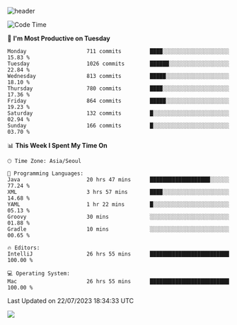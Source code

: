 ![header](https://capsule-render.vercel.app/api?type=Egg&color=timeAuto&height=300&section=header&text=PoPo&fontSize=90&animation=fadeIn)

  <!--START_SECTION:waka-->
![Code Time](http://img.shields.io/badge/Code%20Time-1%2C051%20hrs%2015%20mins-blue)

📅 **I'm Most Productive on Tuesday** 

```text
Monday                   711 commits         ████░░░░░░░░░░░░░░░░░░░░░   15.83 % 
Tuesday                  1026 commits        ██████░░░░░░░░░░░░░░░░░░░   22.84 % 
Wednesday                813 commits         █████░░░░░░░░░░░░░░░░░░░░   18.10 % 
Thursday                 780 commits         ████░░░░░░░░░░░░░░░░░░░░░   17.36 % 
Friday                   864 commits         █████░░░░░░░░░░░░░░░░░░░░   19.23 % 
Saturday                 132 commits         █░░░░░░░░░░░░░░░░░░░░░░░░   02.94 % 
Sunday                   166 commits         █░░░░░░░░░░░░░░░░░░░░░░░░   03.70 % 
```


📊 **This Week I Spent My Time On** 

```text
🕑︎ Time Zone: Asia/Seoul

💬 Programming Languages: 
Java                     20 hrs 47 mins      ███████████████████░░░░░░   77.24 % 
XML                      3 hrs 57 mins       ████░░░░░░░░░░░░░░░░░░░░░   14.68 % 
YAML                     1 hr 22 mins        █░░░░░░░░░░░░░░░░░░░░░░░░   05.13 % 
Groovy                   30 mins             ░░░░░░░░░░░░░░░░░░░░░░░░░   01.88 % 
Gradle                   10 mins             ░░░░░░░░░░░░░░░░░░░░░░░░░   00.65 % 

🔥 Editors: 
IntelliJ                 26 hrs 55 mins      █████████████████████████   100.00 % 

💻 Operating System: 
Mac                      26 hrs 55 mins      █████████████████████████   100.00 % 
```


 Last Updated on 22/07/2023 18:34:33 UTC
<!--END_SECTION:waka-->



<img src="https://capsule-render.vercel.app/api?type=Egg&color=timeAuto&height=300&section=footer&text=PoPo&fontSize=90&animation=fadeIn&reversal=true" />
